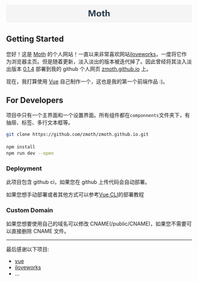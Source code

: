 [![moth](images/moth.png)](https://zmoth.top/)

## Getting Started

您好！这是 [Moth](https://zmoth.top/) 的个人网站！一直以来非常喜欢网站[iloveworks](https://ilove.works/)，一度将它作为浏览器主页。但是随着更新，淡入淡出的版本被迭代掉了。因此曾经将其淡入淡出版本 [0.1.4](https://github.com/sorcererxw/iloveworks/releases/tag/0.1.4) 部署到我的 github 个人网页 [zmoth.github.io](zmoth.github.io) 上。

现在，我打算使用 [Vue](https://vuejs.org/) 自己制作一个，这也是我的第一个前端作品 :)。

## For Developers

项目中只有一个主界面和一个设置界面。所有组件都在`componnents`文件夹下，有抽屉、标签、多行文本框等。

```bash
git clone https://github.com/zmoth/zmoth.github.io.git

npm install
npm run dev --open
```

### Deployment

此项目包含 github ci，如果您在 github 上传代码会自动部署。

如果您想手动部署或者其他方式可以参考[Vue CLI](https://cli.vuejs.org/zh/guide/deployment.html)的部署教程

### Custom Domain

如果您想要使用自己的域名可以修改 CNAME(/public/CNAME)，如果您不需要可以直接删除 CNAME 文件。

---

最后感谢以下项目:

- [vue](https://vuejs.org/)
- [iloveworks](https://github.com/sorcererXW/iloveworks)
- ...
